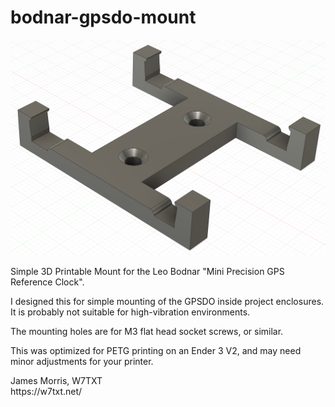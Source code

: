 # bodnar-gpsdo-mount

![My Image](./gpsdo-model.png)

<p>
Simple 3D Printable Mount for the Leo Bodnar "Mini Precision GPS Reference Clock".

I designed this for simple mounting of the GPSDO inside project enclosures. It is probably not suitable for high-vibration environments.

The mounting holes are for M3 flat head socket screws, or similar.

This was optimized for PETG printing on an Ender 3 V2, and may need minor adjustments for your printer.
</p>


<p>
James Morris, W7TXT<br>
https://w7txt.net/
</p>
